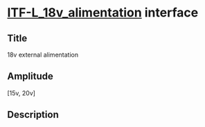 # [ITF-L_18v_alimentation]()  interface

## Title
18v external alimentation

## Amplitude
[15v, 20v]

## Description
